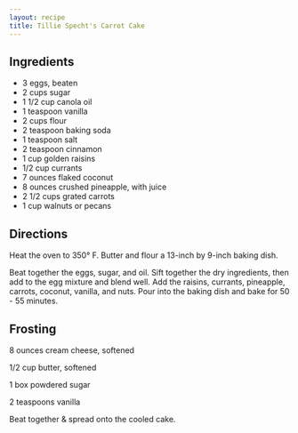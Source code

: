 ```yaml
---
layout: recipe
title: Tillie Specht's Carrot Cake
---
```


## Ingredients

* 3 eggs, beaten
* 2 cups sugar
* 1 1/2 cup canola oil
* 1 teaspoon vanilla
* 2 cups flour
* 2 teaspoon baking soda
* 1 teaspoon salt
* 2 teaspoon cinnamon
* 1 cup golden raisins
* 1/2 cup currants
* 7 ounces flaked coconut
* 8 ounces crushed pineapple, with juice
* 2 1/2 cups grated carrots
* 1 cup walnuts or pecans

## Directions



Heat the oven to 350° F. Butter and flour a 13-inch by 9-inch baking
dish.

Beat together the eggs, sugar, and oil. Sift together the dry
ingredients, then add to the egg mixture and blend well. Add the
raisins, currants, pineapple, carrots, coconut, vanilla, and nuts. Pour
into the baking dish and bake for 50 - 55 minutes.

## Frosting

8 ounces cream cheese, softened

1/2 cup butter, softened

1 box powdered sugar

2 teaspoons vanilla



Beat together & spread onto the cooled cake.

